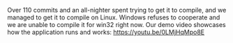 Over 110 commits and an all-nighter spent trying to get it to compile, and we managed to get it to compile on Linux. Windows refuses to cooperate and we are unable to compile it for win32 right now. Our demo video showcases how the application runs and works: https://youtu.be/0LMjHqMpo8E
